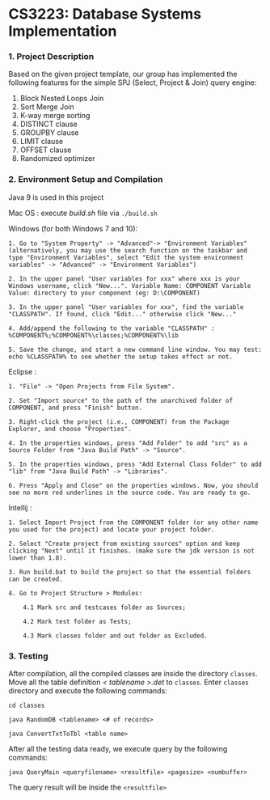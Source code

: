 # CS3223:   Database Systems Implementation

### 1. Project Description

Based on the given project template, our group has implemented the following features for the simple SPJ (Select, Project & Join) query engine:
1. Block Nested Loops Join
2. Sort Merge Join
3. K-way merge sorting
4. DISTINCT clause
5. GROUPBY clause
6. LIMIT clause
7. OFFSET clause
8. Randomized optimizer


### 2. Environment Setup and Compilation
Java 9 is used in this project

Mac OS : execute _build.sh_ file via 
``
./build.sh
``


Windows (for both Windows 7 and 10):
    
    1. Go to "System Property" -> "Advanced"-> "Environment Variables" (alternatively, you may use the search function on the taskbar and type "Environment Variables", select "Edit the system environment variables" -> "Advanced" -> "Environment Variables") 

    2. In the upper panel "User variables for xxx" where xxx is your Windows username, click "New...". Variable Name: COMPONENT Variable Value: directory to your component (eg: D:\COMPONENT)

    3. In the upper panel "User variables for xxx", find the variable "CLASSPATH". If found, click "Edit..." otherwise click "New..." 

    4. Add/append the following to the variable "CLASSPATH" : %COMPONENT%;%COMPONENT%\classes;%COMPONENT%\lib 

    5. Save the change, and start a new command line window. You may test: echo %CLASSPATH% to see whether the setup takes effect or not. 

Eclipse : 

    1. "File" -> "Open Projects from File System".

    2. Set "Import source" to the path of the unarchived folder of COMPONENT, and press "Finish" button.

    3. Right-click the project (i.e., COMPONENT) from the Package Explorer, and choose "Properties".

    4. In the properties windows, press "Add Folder" to add "src" as a Source Folder from "Java Build Path" -> "Source".

    5. In the properties windows, press "Add External Class Folder" to add "lib" from "Java Build Path" -> "Libraries".

    6. Press "Apply and Close" on the properties windows. Now, you should see no more red underlines in the source code. You are ready to go. 

Intellij :

    1. Select Import Project from the COMPONENT folder (or any other name you used for the project) and locate your project folder.

    2. Select "Create project from existing sources" option and keep clicking "Next" until it finishes. (make sure the jdk version is not lower than 1.8).

    3. Run build.bat to build the project so that the essential folders can be created.

    4. Go to Project Structure > Modules:

        4.1 Mark src and testcases folder as Sources;

        4.2 Mark test folder as Tests;

        4.3 Mark classes folder and out folder as Excluded.



### 3. Testing 

After compilation, all the compiled classes are inside the directory `classes`. Move all the table definition _< tablename >.det_ to `classes`. Enter `classes` directory and execute the following commands:

``
cd classes
``

``
java RandomDB <tablename> <# of records>
``

``
java ConvertTxtToTbl <table name>
``

After all the testing data ready, we execute query by the following commands:

 ``
 java QueryMain <queryfilename> <resultfile> <pagesize> <numbuffer>
 ``
 
 The query result will be inside the `<resultfile>`
